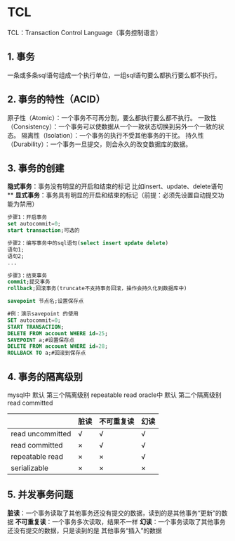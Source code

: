 # TCL

TCL：Transaction Control Language（事务控制语言）

## 1. 事务

一条或多条sql语句组成一个执行单位，一组sql语句要么都执行要么都不执行。

## 2. 事务的特性（ACID）

原子性（Atomic）：一个事务不可再分割，要么都执行要么都不执行。
一致性（Consistency）：一个事务可以使数据从一个一致状态切换到另外一个一致的状态。
隔离性（Isolation）：一个事务的执行不受其他事务的干扰。
持久性（Durability）：一个事务一旦提交，则会永久的改变数据库的数据。

## 3. 事务的创建

**隐式事务**：事务没有明显的开启和结束的标记
比如insert、update、delete语句
**
**显式事务**：事务具有明显的开启和结束的标记（前提：必须先设置自动提交功能为禁用）

```sql
步骤1：开启事务
set autocommit=0;
start transaction;可选的

步骤2：编写事务中的sql语句(select insert update delete)
语句1;
语句2;
...

步骤3：结束事务
commit;提交事务
rollback;回滚事务(truncate不支持事务回滚，操作会持久化到数据库中)

savepoint 节点名;设置保存点

#例：演示savepoint 的使用
SET autocommit=0;
START TRANSACTION;
DELETE FROM account WHERE id=25;
SAVEPOINT a;#设置保存点
DELETE FROM account WHERE id=28;
ROLLBACK TO a;#回滚到保存点
```

## 4. 事务的隔离级别

mysql中 默认 第三个隔离级别 repeatable read
oracle中 默认 第二个隔离级别 read committed

|  | 脏读 | 不可重复读 | 幻读 |
| --- | --- | --- | --- |
| read uncommitted | √ | √ | √ |
| read committed | × | √ | √ |
| repeatable read | × | × | √ |
| serializable | × | × | × |

## 5. 并发事务问题

**脏读**：一个事务读取了其他事务还没有提交的数据，读到的是其他事务“更新”的数据
**不可重复读**：一个事务多次读取，结果不一样
**幻读**：一个事务读取了其他事务还没有提交的数据，只是读到的是 其他事务“插入”的数据

